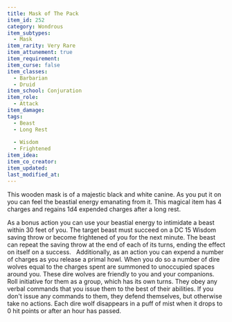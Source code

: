 ```yaml
---
title: Mask of The Pack
item_id: 252
category: Wondrous
item_subtypes:
  - Mask
item_rarity: Very Rare
item_attunement: true
item_requirement:
item_curse: false
item_classes:
  - Barbarian
  - Druid
item_school: Conjuration
item_role:
  - Attack
item_damage:
tags:
  - Beast
  - Long Rest
  
  - Wisdom
  - Frightened
item_idea:
item_co_creator:
item_updated:
last_modified_at:
---
```


This wooden mask is of a majestic black and white canine. As you put it on you can feel the beastial energy emanating from it.
This magical item has 4 charges and regains 1d4 expended charges after a long rest.  

As a bonus action you can use your beastial energy to intimidate a beast within 30 feet of you. The target beast must succeed on a DC 15 Wisdom saving throw or become frightened of you for the next minute. The beast can repeat the saving throw at the end of each of its turns, ending the effect on itself on a success.  
Additionally, as an action you can expend a number of charges as you release a primal howl. When you do so a number of dire wolves equal to the charges spent are summoned to unoccupied spaces around you. These dire wolves are friendly to you and your companions. Roll initiative for them as a group, which has its own turns. They obey any verbal commands that you issue them to the best of their abilities. If you don't issue any commands to them, they defend themselves, but otherwise take no actions. Each dire wolf disappears in a puff of mist when it drops to 0 hit points or after an hour has passed.
